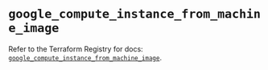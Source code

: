 # `google_compute_instance_from_machine_image`

Refer to the Terraform Registry for docs: [`google_compute_instance_from_machine_image`](https://registry.terraform.io/providers/hashicorp/google-beta/5.15.0/docs/resources/google_compute_instance_from_machine_image).
